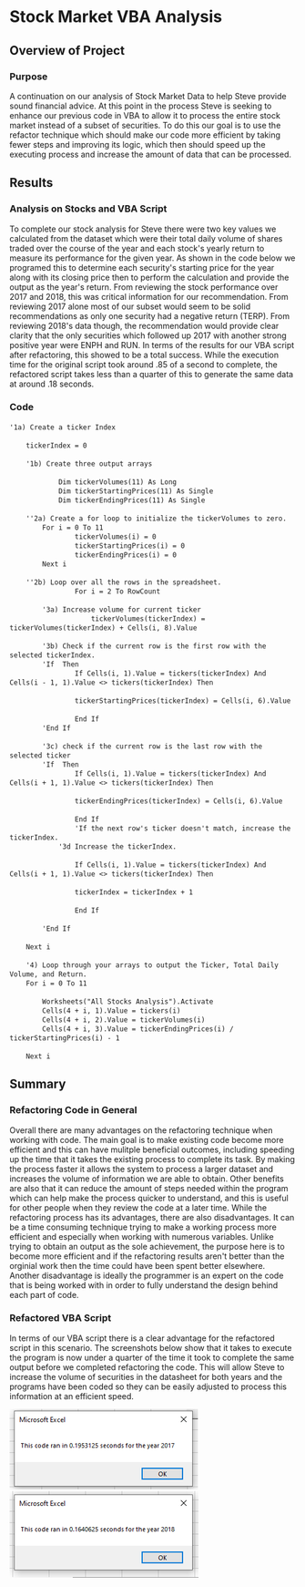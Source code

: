 # Stock Market VBA Analysis

## Overview of Project

### Purpose
A continuation on our analysis of Stock Market Data to help Steve provide sound financial advice. At this point in the process Steve is seeking to enhance our previous code in VBA to allow it to process the entire stock market instead of a subset of securities. To do this our goal is to use the refactor technique which should make our code more efficient by taking fewer steps and improving its logic, which then should speed up the executing process and increase the amount of data that can be processed.  

## Results

### Analysis on Stocks and VBA Script
To complete our stock analysis for Steve there were two key values we calculated from the dataset which were their total daily volume of shares traded over the course of the year and each stock's yearly return to measure its performance for the given year. As shown in the code below we programed this to determine each security's starting price for the year along with its closing price then to perform the calculation and provide the output as the year's return. From reviewing the stock performance over 2017 and 2018, this was critical information for our recommendation. From reviewing 2017 alone most of our subset would seem to be solid recommendations as only one security had a negative return (TERP). From reviewing 2018's data though, the recommendation would provide clear clarity that the only securities which followed up 2017 with another strong positive year were ENPH and RUN. In terms of the results for our VBA script after refactoring, this showed to be a total success. While the execution time for the original script took around .85 of a second to complete, the refactored script takes less than a quarter of this to generate the same data at around .18 seconds. 

### Code
```
'1a) Create a ticker Index
        
    tickerIndex = 0
                
    '1b) Create three output arrays
    
            Dim tickerVolumes(11) As Long
            Dim tickerStartingPrices(11) As Single
            Dim tickerEndingPrices(11) As Single
            
    ''2a) Create a for loop to initialize the tickerVolumes to zero.
        For i = 0 To 11
                tickerVolumes(i) = 0
                tickerStartingPrices(i) = 0
                tickerEndingPrices(i) = 0
        Next i
        
    ''2b) Loop over all the rows in the spreadsheet.
                For i = 2 To RowCount
    
        '3a) Increase volume for current ticker
                    tickerVolumes(tickerIndex) = tickerVolumes(tickerIndex) + Cells(i, 8).Value
        
        '3b) Check if the current row is the first row with the selected tickerIndex.
        'If  Then
                If Cells(i, 1).Value = tickers(tickerIndex) And Cells(i - 1, 1).Value <> tickers(tickerIndex) Then
            
                tickerStartingPrices(tickerIndex) = Cells(i, 6).Value
                
                End If
        'End If
        
        '3c) check if the current row is the last row with the selected ticker
        'If  Then
                If Cells(i, 1).Value = tickers(tickerIndex) And Cells(i + 1, 1).Value <> tickers(tickerIndex) Then
                
                tickerEndingPrices(tickerIndex) = Cells(i, 6).Value
            
                End If
                'If the next row's ticker doesn't match, increase the tickerIndex.
            '3d Increase the tickerIndex.
                
                If Cells(i, 1).Value = tickers(tickerIndex) And Cells(i + 1, 1).Value <> tickers(tickerIndex) Then
                
                tickerIndex = tickerIndex + 1
                
                End If
                
        'End If
    
    Next i

    '4) Loop through your arrays to output the Ticker, Total Daily Volume, and Return.
    For i = 0 To 11
    
        Worksheets("All Stocks Analysis").Activate
        Cells(4 + i, 1).Value = tickers(i)
        Cells(4 + i, 2).Value = tickerVolumes(i)
        Cells(4 + i, 3).Value = tickerEndingPrices(i) / tickerStartingPrices(i) - 1
        
    Next i

```

## Summary

### Refactoring Code in General
Overall there are many advantages on the refactoring technique when working with code. The main goal is to make existing code become more efficient and this can have mulitple beneficial outcomes, including speeding up the time that it takes the existing process to complete its task. By making the process faster it allows the system to process a larger dataset and increases the volume of information we are able to obtain. Other benefits are also that it can reduce the amount of steps needed within the program which can help make the process quicker to understand, and this is useful for other people when they review the code at a later time. While the refactoring process has its advantages, there are also disadvantages. It can be a time consuming technique trying to make a working process more efficient and especially when working with numerous variables. Unlike trying to obtain an output as the sole achievement, the purpose here is to become more efficient and if the refactoring results aren't better than the orginial work then the time could have been spent better elsewhere. Another disadvantage is ideally the programmer is an expert on the code that is being worked with in order to fully understand the design behind each part of code. 

### Refactored VBA Script
In terms of our VBA script there is a clear advantage for the refactored script in this scenario. The screenshots below show that it takes to execute the program is now under a quarter of the time it took to complete the same output before we completed refactoring the code. This will allow Steve to increase the volume of securities in the datasheet for both years and the programs have been coded so they can be easily adjusted to process this information at an efficient speed. 

![2017 Stock Analysis Timer](Resources/VBA_Challenge_2017.png)
![2018 Stock Analysis Timer](Resources/VBA_Challenge_2018.png)
